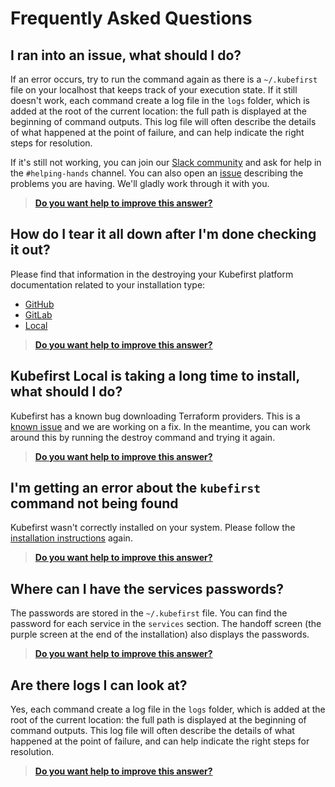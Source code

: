 # Frequently Asked Questions

## I ran into an issue, what should I do?

If an error occurs, try to run the command again as there is a `~/.kubefirst` file on your localhost that keeps track of your execution state. If it still doesn't work, each command create a log file in the `logs` folder, which is added at the root of the current location: the full path is displayed at the beginning of command outputs. This log file will often describe the details of what happened at the point of failure, and can help indicate the right steps for resolution.

If it's still not working, you can join our [Slack community](https://kubefirst.io/slack) and ask for help in the `#helping-hands` channel. You can also open an [issue](https://github.com/kubefirst/kubefirst/issues) describing the problems you are having. We'll gladly work through it with you.

> **[Do you want help to improve this answer?](https://github.com/kubefirst/kubefirst/discussions/1184)**

## How do I tear it all down after I'm done checking it out?

Please find that information in the destroying your Kubefirst platform documentation related to your installation type:

- [GitHub](github/destroy.md)
- [GitLab](gitlab/destroy.md)
- [Local](local/destroy.md)

> **[Do you want help to improve this answer?](https://github.com/kubefirst/kubefirst/discussions/1186)**

## Kubefirst Local is taking a long time to install, what should I do?

Kubefirst has a known bug downloading Terraform providers. This is a [known issue](https://github.com/kubefirst/kubefirst/issues/1055) and we are working on a fix. In the meantime, you can work around this by running the destroy command and trying it again.

> **[Do you want help to improve this answer?](https://github.com/kubefirst/kubefirst/discussions/1187)**

## I'm getting an error about the `kubefirst` command not being found

Kubefirst wasn't correctly installed on your system. Please follow the [installation instructions](./local/install.md) again.

> **[Do you want help to improve this answer?](https://github.com/kubefirst/kubefirst/discussions/1188)**

## Where can I have the services passwords?

The passwords are stored in the `~/.kubefirst` file. You can find the password for each service in the `services` section. The handoff screen (the purple screen at the end of the installation) also displays the passwords.

> **[Do you want help to improve this answer?](https://github.com/kubefirst/kubefirst/discussions/1189)**

## Are there logs I can look at?

Yes, each command create a log file in the `logs` folder, which is added at the root of the current location: the full path is displayed at the beginning of command outputs. This log file will often describe the details of what happened at the point of failure, and can help indicate the right steps for resolution.

> **[Do you want help to improve this answer?](https://github.com/kubefirst/kubefirst/discussions/1190)**
